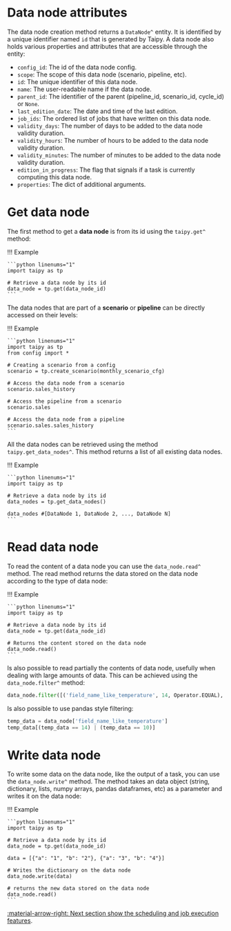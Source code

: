 # Data node attributes

The data node creation method returns a `DataNode^` entity.
It is
identified by
a unique identifier named `id` that is generated by Taipy.
A data node also holds various properties and attributes that are accessible through the entity:

-   `config_id`: The id of the data node config.
-   `scope`: The scope of this data node (scenario, pipeline, etc).
-   `id`: The unique identifier of this data node.
-   `name`: The user-readable name if the data node.
-   `parent_id`: The identifier of the parent (pipeline_id, scenario_id, cycle_id) or `None`.
-   `last_edition_date`: The date and time of the last edition.
-   `job_ids`: The ordered list of jobs that have written on this data node.
-   `validity_days`: The number of days to be added to the data node validity duration.
-   `validity_hours`: The number of hours to be added to the data node validity duration.
-   `validity_minutes`: The number of minutes to be added to the data node validity duration.
-   `edition_in_progress`: The flag that signals if a task is currently computing this data node.
-   `properties`: The dict of additional arguments.

# Get data node

The first method to get a **data node** is from its id using the
`taipy.get^` method:

!!! Example

    ```python linenums="1"
    import taipy as tp

    # Retrieve a data node by its id
    data_node = tp.get(data_node_id)
    ```

The data nodes that are part of a **scenario** or **pipeline** can be directly accessed on their levels:

!!! Example

    ```python linenums="1"
    import taipy as tp
    from config import *

    # Creating a scenario from a config
    scenario = tp.create_scenario(monthly_scenario_cfg)

    # Access the data node from a scenario
    scenario.sales_history

    # Access the pipeline from a scenario
    scenario.sales

    # Access the data node from a pipeline
    scenario.sales.sales_history
    ```

All the data nodes can be retrieved using the method
`taipy.get_data_nodes^`. This method returns a list of
all existing data nodes.

!!! Example

    ```python linenums="1"
    import taipy as tp

    # Retrieve a data node by its id
    data_nodes = tp.get_data_nodes()

    data_nodes #[DataNode 1, DataNode 2, ..., DataNode N]
    ```

# Read data node

To read the content of a data node you can use the
`data_node.read^`
method. The read method returns the data stored on the data node according to the type of data node:

!!! Example

    ```python linenums="1"
    import taipy as tp

    # Retrieve a data node by its id
    data_node = tp.get(data_node_id)

    # Returns the content stored on the data node
    data_node.read()
    ```

Is also possible to read partially the contents of data node, usefully when dealing with large amounts of data.
This can be achieved using the `data_node.filter^`
method:

```python linenums="1"
data_node.filter([('field_name_like_temperature', 14, Operator.EQUAL), ('field_name_like_temperature', 10, Operator.EQUAL)], JoinOperator.OR))
```

Is also possible to use pandas style filtering:

```python linenums="1"
temp_data = data_node['field_name_like_temperature']
temp_data[(temp_data == 14) | (temp_data == 10)]
```

# Write data node

To write some data on the data node, like the output of a task, you can use the
`data_node.write^` method.
The method takes an data object (string, dictionary, lists, numpy arrays, pandas dataframes, etc) as a
parameter and writes it on the data node:

!!! Example

    ```python linenums="1"
    import taipy as tp

    # Retrieve a data node by its id
    data_node = tp.get(data_node_id)

    data = [{"a": "1", "b": "2"}, {"a": "3", "b": "4"}]

    # Writes the dictionary on the data node
    data_node.write(data)

    # returns the new data stored on the data node
    data_node.read()
    ```

[:material-arrow-right: Next section show the scheduling and job execution features](scheduling-and-job-execution.md).
